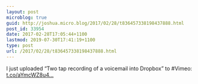 ```yaml
---
layout: post
microblog: true
guid: http://joshua.micro.blog/2017/02/28/t836457338198437888.html
post_id: 33954
date: 2017-02-28T17:05:44+1100
lastmod: 2019-07-30T17:41:19+1100
type: post
url: /2017/02/28/t836457338198437888.html
---
```

I just uploaded “Two tap recording of a voicemail into Dropbox” to #Vimeo: [t.co/aYmcWZ8u4...](https://t.co/aYmcWZ8u4Z)
